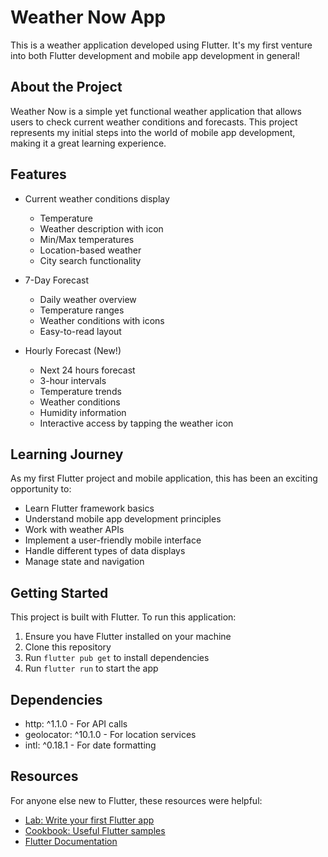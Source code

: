 # Weather Now App

This is a weather application developed using Flutter. It's my first venture into both Flutter development and mobile app development in general!

## About the Project

Weather Now is a simple yet functional weather application that allows users to check current weather conditions and forecasts. This project represents my initial steps into the world of mobile app development, making it a great learning experience.

## Features

- Current weather conditions display
  - Temperature
  - Weather description with icon
  - Min/Max temperatures
  - Location-based weather
  - City search functionality

- 7-Day Forecast
  - Daily weather overview
  - Temperature ranges
  - Weather conditions with icons
  - Easy-to-read layout

- Hourly Forecast (New!)
  - Next 24 hours forecast
  - 3-hour intervals
  - Temperature trends
  - Weather conditions
  - Humidity information
  - Interactive access by tapping the weather icon

## Learning Journey

As my first Flutter project and mobile application, this has been an exciting opportunity to:
- Learn Flutter framework basics
- Understand mobile app development principles
- Work with weather APIs
- Implement a user-friendly mobile interface
- Handle different types of data displays
- Manage state and navigation

## Getting Started

This project is built with Flutter. To run this application:

1. Ensure you have Flutter installed on your machine
2. Clone this repository
3. Run `flutter pub get` to install dependencies
4. Run `flutter run` to start the app

## Dependencies

- http: ^1.1.0 - For API calls
- geolocator: ^10.1.0 - For location services
- intl: ^0.18.1 - For date formatting

## Resources

For anyone else new to Flutter, these resources were helpful:

- [Lab: Write your first Flutter app](https://docs.flutter.dev/get-started/codelab)
- [Cookbook: Useful Flutter samples](https://docs.flutter.dev/cookbook)
- [Flutter Documentation](https://docs.flutter.dev/)
